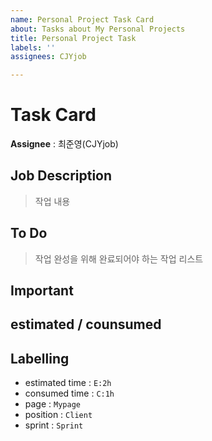 ```yaml
---
name: Personal Project Task Card
about: Tasks about My Personal Projects
title: Personal Project Task
labels: ''
assignees: CJYjob

---
```


# Task Card

**Assignee** : 최준영(CJYjob)

## Job Description
> 작업 내용

## To Do
> 작업 완성을 위해 완료되어야 하는 작업 리스트

## Important

## estimated / counsumed

## Labelling
- estimated time : `E:2h`
- consumed time : `C:1h`
- page : `Mypage`
- position : `Client`
- sprint : `Sprint`
